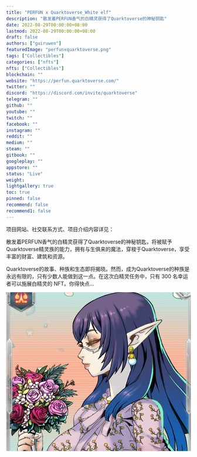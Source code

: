 ```yaml
---
title: "PERFUN x Quarktoverse_White elf"
description: "散发着PERFUN香气的白精灵获得了Quarktoverse的神秘钥匙"
date: 2022-08-29T00:00:00+08:00
lastmod: 2022-08-29T00:00:00+08:00
draft: false
authors: ["guiruwen"]
featuredImage: "perfunxquarktoverse.png"
tags: ["Collectibles"]
categories: ["nfts"]
nfts: ["Collectibles"]
blockchain: ""
website: "https://perfun.quarktoverse.com/"
twitter: ""
discord: "https://discord.com/invite/quarktoverse"
telegram: ""
github: ""
youtube: ""
twitch: ""
facebook: ""
instagram: ""
reddit: ""
medium: ""
steam: ""
gitbook: ""
googleplay: ""
appstore: ""
status: "Live"
weight: 
lightgallery: true
toc: true
pinned: false
recommend: false
recommend1: false
---
```

项目网站、社交联系方式、项目介绍内容详见：

散发着PERFUN香气的白精灵获得了Quarktoverse的神秘钥匙，将被赋予Quarktoverse精灵族的能力，拥有与生俱来的魔法，穿梭于Quarktoverse，享受丰富的财富、建筑和资源。

Quarktoverse的故事、种族和生态即将揭晓。然而，成为Quarktoverse的种族是永远有限的，只有少数人能做到这一点。在这次白精灵任务中，只有 300 名幸运者可以施展白精灵的 NFT。你得快点...

![nft](01.png)